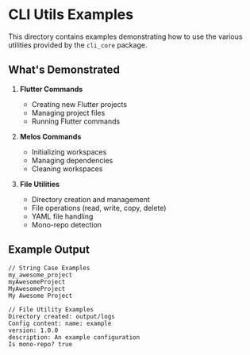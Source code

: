 # CLI Utils Examples

This directory contains examples demonstrating how to use the various utilities provided by the `cli_core` package.

## What's Demonstrated

1. **Flutter Commands**
   - Creating new Flutter projects
   - Managing project files
   - Running Flutter commands

2. **Melos Commands**
   - Initializing workspaces
   - Managing dependencies
   - Cleaning workspaces

3. **File Utilities**
   - Directory creation and management
   - File operations (read, write, copy, delete)
   - YAML file handling
   - Mono-repo detection

## Example Output

```
// String Case Examples
my_awesome_project
myAwesomeProject
MyAwesomeProject
My Awesome Project

// File Utility Examples
Directory created: output/logs
Config content: name: example
version: 1.0.0
description: An example configuration
Is mono-repo? true
```